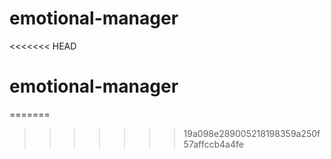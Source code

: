 # emotional-manager
<<<<<<< HEAD
# emotional-manager
=======
>>>>>>> 19a098e289005218198359a250f57affccb4a4fe
